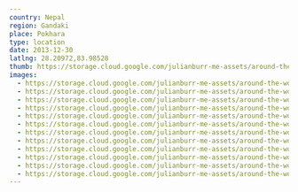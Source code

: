 ```yaml
---
country: Nepal
region: Gandaki
place: Pokhara
type: location
date: 2013-12-30
latlng: 28.20972,83.98528
thumb: https://storage.cloud.google.com/julianburr-me-assets/around-the-world/nepal/pokhara/IMG_2010--thumb.JPG
images:
  - https://storage.cloud.google.com/julianburr-me-assets/around-the-world/nepal/pokhara/IMG_1986.JPG
  - https://storage.cloud.google.com/julianburr-me-assets/around-the-world/nepal/pokhara/IMG_2012.JPG
  - https://storage.cloud.google.com/julianburr-me-assets/around-the-world/nepal/pokhara/IMG_2010.JPG
  - https://storage.cloud.google.com/julianburr-me-assets/around-the-world/nepal/pokhara/IMG_1987.JPG
  - https://storage.cloud.google.com/julianburr-me-assets/around-the-world/nepal/pokhara/IMG_2021.JPG
  - https://storage.cloud.google.com/julianburr-me-assets/around-the-world/nepal/pokhara/IMG_1976.JPG
  - https://storage.cloud.google.com/julianburr-me-assets/around-the-world/nepal/pokhara/IMG_2026.JPG
  - https://storage.cloud.google.com/julianburr-me-assets/around-the-world/nepal/pokhara/IMG_2009.JPG
  - https://storage.cloud.google.com/julianburr-me-assets/around-the-world/nepal/pokhara/IMG_2019.JPG
  - https://storage.cloud.google.com/julianburr-me-assets/around-the-world/nepal/pokhara/IMG_1991.JPG
  - https://storage.cloud.google.com/julianburr-me-assets/around-the-world/nepal/pokhara/IMG_2004.JPG
  - https://storage.cloud.google.com/julianburr-me-assets/around-the-world/nepal/pokhara/IMG_1982.JPG
---
```

